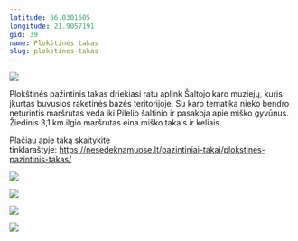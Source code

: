```yaml
---
latitude: 56.0301605
longitude: 21.9057191
gid: 39
name: Plokštinės takas
slug: plokstines-takas
---
```

![](https://doc-14-ag-mymaps.googleusercontent.com/untrusted/hostedimage/ihucu48q9m5s1hftel5u85tfdc/8i2n7ihrjgrng225g4mvm0h7c8/1641717000000/-WPmm_dsOCr8C_2Ftfdhs7CzXYdOD0wc/*/6AIsG_va9-gQ-sB1dVRPvVPbYJjgLe2yjuNOBKjsiwohiXRDrOFH_Ecch8bgyUQP0zBFz3MI0uTw-eYJTfLb4U29PKBj1vqIXAs9u3m_uGPjtrjU-OuOyoxoZqPsLsOvVGkKEs9KcuupmKpv_KWkzNhmbxVDmOlYjfw8JxIzdWKY0lw9sqx9DVyZvDTcG6suxIQ?session=0&fife)  
  
Plokštinės pažintinis takas driekiasi ratu aplink Šaltojo karo muziejų, kuris įkurtas buvusios raketinės bazės teritorijoje. Su karo tematika nieko bendro neturintis maršrutas veda iki Pilelio šaltinio ir pasakoja apie miško gyvūnus. Žiedinis 3,1 km ilgio maršrutas eina miško takais ir keliais.  
  
Plačiau apie taką skaitykite tinklaraštyje: https://nesedeknamuose.lt/pazintiniai-takai/plokstines-pazintinis-takas/  
  
![](https://doc-08-ag-mymaps.googleusercontent.com/untrusted/hostedimage/ihucu48q9m5s1hftel5u85tfdc/j3j8js261iv48ldq5epa2nj73g/1641717000000/-WPmm_dsOCr8C_2Ftfdhs7CzXYdOD0wc/*/6AIsG_vZ2MpMSlfJ6yFBs6T-Aa_szn16QKpAc8jQ1PcCA9YxlaCtF9kJr-bafOlm6mzVd0gk2iZbziAitTNWRoqDWHtij9CpMOWCmzAxzREHw9QY-wtsFaPL0Z2iuNc2TkU-XhqWfnfQi8TQnebTuWpIE5LGdqCp8gOSJoqOe1FpxfAS1JJXCQWT7za4EwC1G5g?session=0&fife)  
  
![](https://doc-0c-ag-mymaps.googleusercontent.com/untrusted/hostedimage/ihucu48q9m5s1hftel5u85tfdc/cidlu3vsdteji55bastspetabg/1641717000000/-WPmm_dsOCr8C_2Ftfdhs7CzXYdOD0wc/*/6AIsG_vZR5Wsts-BwhkBX5R603UG48GXxbe5mS7bHFtpwJpAQhAuy09NC82NRpV8pnDtahFc7IfhEn69-d0XslOZruKGBVKsT3FDiNZaHs18mLdT8vjZ6gBrdnywqB0XEhPTc7pPOrQcUHFHl3Ebur2fiBlpa-FGso5eWWcag7L3xJLPjuevQl5Y_YRF1VwJdEw?session=0&fife)  
  
![](https://doc-0g-ag-mymaps.googleusercontent.com/untrusted/hostedimage/ihucu48q9m5s1hftel5u85tfdc/74tsnv0lclld2o6gmjm6ll5bms/1641717000000/-WPmm_dsOCr8C_2Ftfdhs7CzXYdOD0wc/*/6AIsG_va3RVmCtzefzBIlPeB2jAiNBvSa3qC-0St2aAoePXi7HnQUlmRLsad60SdQm1Gih-NBG3xBQ4M5MJkQHXYmh2rW3UZoFzj1cpDPkbRdGcSJ4c6uKigq2FEYtKm4vN8OyqEByEAe7N0b_pparCYVQX5ryZpju7l2TXrCuGpxRUTQmnwWOnvl1apSVlbBow?session=0&fife)  
  
![](https://doc-0k-ag-mymaps.googleusercontent.com/untrusted/hostedimage/ihucu48q9m5s1hftel5u85tfdc/q4j7u6lbs2reje0hibb8shqr1o/1641717000000/-WPmm_dsOCr8C_2Ftfdhs7CzXYdOD0wc/*/6AIsG_vYNaE_e_NBsZD7AW9cg-rXxvIcYGlPMB5tVUhI1rz3hnlghu-ei4pqTMVgRoBDWka41sZwkeP1iRX__JXzkWSAQBkGrzAwBJINRr3WLjjmKwtSCvDN3m4cB_SQ8k7f3HIOs4K0njK7DEXQH1vbRoH881nVFimtcIzMj5J8TveQtS1icMs4568FWE_iG6A?session=0&fife)

